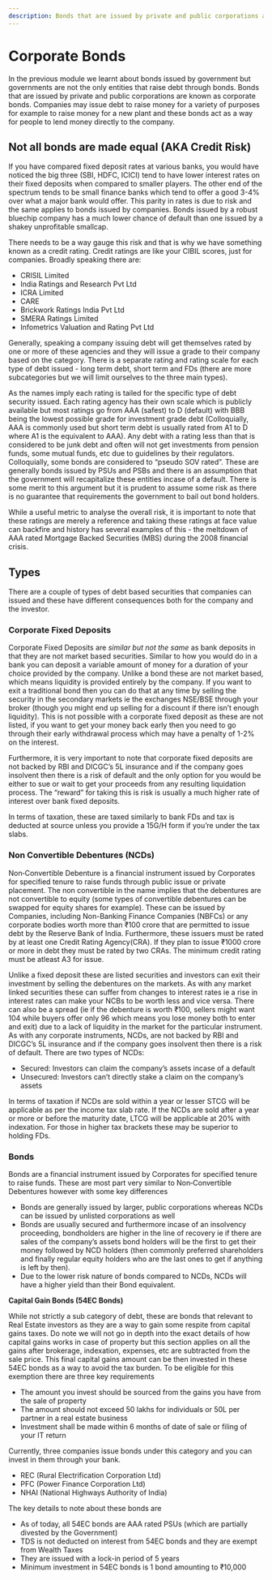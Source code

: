 ```yaml
---
description: Bonds that are issued by private and public corporations are known as corporate bonds.
---
```


# Corporate Bonds

In the previous module we learnt about bonds issued by government but governments are not the only entities that raise debt through bonds. Bonds that are issued by private and public corporations are known as corporate bonds. Companies may issue debt to raise money for a variety of purposes for example to raise money for a new plant and these bonds act as a way for people to lend money directly to the company.

## Not all bonds are made equal (AKA Credit Risk)

If you have compared fixed deposit rates at various banks, you would have noticed the big three (SBI, HDFC, ICICI) tend to have lower interest rates on their fixed deposits when compared to smaller players. The other end of the spectrum tends to be small finance banks which tend to offer a good 3-4% over what a major bank would offer. This parity in rates is due to risk and the same applies to bonds issued by companies. Bonds issued by a robust bluechip company has a much lower chance of default than one issued by a shakey unprofitable smallcap.

There needs to be a way gauge this risk and that is why we have something known as a credit rating. Credit ratings are like your CIBIL scores, just for companies. Broadly speaking there are:

-   CRISIL Limited
-   India Ratings and Research Pvt Ltd
-   ICRA Limited
-   CARE
-   Brickwork Ratings India Pvt Ltd
-   SMERA Ratings Limited
-   Infometrics Valuation and Rating Pvt Ltd

Generally, speaking a company issuing debt will get themselves rated by one or more of these agencies and they will issue a grade to their company based on the category. There is a separate rating and rating scale for each type of debt issued - long term debt, short term and FDs (there are more subcategories but we will limit ourselves to the three main types).

As the names imply each rating is tailed for the specific type of debt security issued. Each rating agency has their own scale which is publicly available but most ratings go from AAA (safest) to D (default) with BBB being the lowest possible grade for investment grade debt (Colloquially, AAA is commonly used but short term debt is usually rated from A1 to D where A1 is the equivalent to AAA). Any debt with a rating less than that is considered to be junk debt and often will not get investments from pension funds, some mutual funds, etc due to guidelines by their regulators. Colloquially, some bonds are considered to “pseudo SOV rated”. These are generally bonds issued by PSUs and PSBs and there is an assumption that the government will recapitalize these entities incase of a default. There is some merit to this argument but it is prudent to assume some risk as there is no guarantee that requirements the government to bail out bond holders.

While a useful metric to analyse the overall risk, it is important to note that these ratings are merely a reference and taking these ratings at face value can backfire and history has several examples of this - the meltdown of AAA rated Mortgage Backed Securities (MBS) during the 2008 financial crisis.

## Types

There are a couple of types of debt based securities that companies can issued and these have different consequences both for the company and the investor.

### Corporate Fixed Deposits

Corporate Fixed Deposits are *similar but not the same* as bank deposits in that they are not market based securities. Similar to how you would do in a bank you can deposit a variable amount of money for a duration of your choice provided by the company. Unlike a bond these are not market based, which means liquidity is provided entirely by the company. If you want to exit a traditional bond then you can do that at any time by selling the security in the secondary markets ie the exchanges NSE/BSE through your broker (though you might end up selling for a discount if there isn’t enough liquidity). This is not possible with a corporate fixed deposit as these are not listed, if you want to get your money back early then you need to go through their early withdrawal process which may have a penalty of 1-2% on the interest.

Furthermore, it is very important to note that corporate fixed deposits are not backed by RBI and DICGC’s 5L insurance and if the company goes insolvent then there is a risk of default and the only option for you would be either to sue or wait to get your proceeds from any resulting liquidation process. The “reward” for taking this is risk is usually a much higher rate of interest over bank fixed deposits.

In terms of taxation, these are taxed similarly to bank FDs and tax is deducted at source unless you provide a 15G/H form if you’re under the tax slabs.

### Non Convertible Debentures (NCDs)

Non‐Convertible Debenture is a financial instrument issued by Corporates for specified tenure to raise funds through public issue or private placement. The non convertible in the name implies that the debentures are not convertible to equity (some types of convertible debentures can be swapped for equity shares for example). These can be issued by Companies, including Non-Banking Finance Companies (NBFCs) or any corporate bodies worth more than ₹100 crore that are permitted to issue debt by the Reserve Bank of India. Furthermore, these issuers must be rated by at least one Credit Rating Agency(CRA). If they plan to issue ₹1000 crore or more in debt they must be rated by two CRAs. The minimum credit rating must be atleast A3 for issue.

Unlike a fixed deposit these are listed securities and investors can exit their investment by selling the debentures on the markets. As with any market linked securities these can suffer from changes to interest rates ie a rise in interest rates can make your NCBs to be worth less and vice versa. There can also be a spread (ie if the debenture is worth ₹100, sellers might want 104 while buyers offer only 96 which means you lose money both to enter and exit) due to a lack of liquidity in the market for the particular instrument. As with any corporate instruments, NCDs, are not backed by RBI and DICGC’s 5L insurance and if the company goes insolvent then there is a risk of default. There are two types of NCDs:

-   Secured: Investors can claim the company’s assets incase of a default
-   Unsecured: Investors can’t directly stake a claim on the company’s assets

In terms of taxation if NCDs are sold within a year or lesser STCG will be applicable as per the income tax slab rate. If the NCDs are sold after a year or more or before the maturity date, LTCG will be applicable at 20% with indexation. For those in higher tax brackets these may be superior to holding FDs.

### Bonds

Bonds are a financial instrument issued by Corporates for specified tenure to raise funds. These are most part very similar to Non‐Convertible Debentures however with some key differences

-   Bonds are generally issued by larger, public corporations whereas NCDs can be issued by unlisted corporations as well
-   Bonds are usually secured and furthermore incase of an insolvency proceeding, bondholders are higher in the line of recovery ie if there are sales of the company’s assets bond holders will be the first to get their money followed by NCD holders (then commonly preferred shareholders and finally regular equity holders who are the last ones to get if anything is left by then).
-   Due to the lower risk nature of bonds compared to NCDs, NCDs will have a higher yield than their Bond equivalent.

**Capital Gain Bonds (54EC Bonds)**

While not strictly a sub category of debt, these are bonds that relevant to Real Estate investors as they are a way to gain some respite from capital gains taxes. Do note we will not go in depth into the exact details of how capital gains works in case of property but this section applies on all the gains after brokerage, indexation, expenses, etc are subtracted from the sale price. This final capital gains amount can be then invested in these 54EC bonds as a way to avoid the tax burden. To be eligible for this exemption there are three key requirements

-   The amount you invest should be sourced from the gains you have from the sale of property
-   The amount should not exceed 50 lakhs for individuals or 50L per partner in a real estate business
-   Investment shall be made within 6 months of date of sale or filing of your IT return

Currently, three companies issue bonds under this category and you can invest in them through your bank.

-   REC (Rural Electrification Corporation Ltd)
-   PFC (Power Finance Corporation Ltd)
-   NHAI (National Highways Authority of India)

The key details to note about these bonds are

-   As of today, all 54EC bonds are AAA rated PSUs (which are partially divested by the Government)
-   TDS is not deducted on interest from 54EC bonds and they are exempt from Wealth Taxes
-   They are issued with a lock-in period of 5 years
-   Minimum investment in 54EC bonds is 1 bond amounting to ₹10,000
